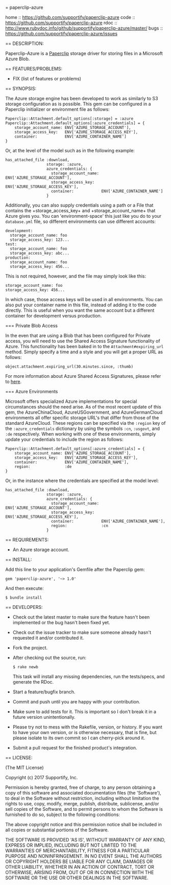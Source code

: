 = paperclip-azure

home  :: https://github.com/supportify/paperclip-azure
code  :: https://github.com/supportify/paperclip-azure
rdoc  :: http://www.rubydoc.info/github/supportify/paperclip-azure/master/
bugs  :: https://github.com/supportify/paperclip-azure/issues

== DESCRIPTION:

Paperclip-Azure is a [Paperclip](https://github.com/thoughtbot/paperclip) storage driver for storing files in a Microsoft Azure Blob.

== FEATURES/PROBLEMS:

* FIX (list of features or problems)

== SYNOPSIS:

The Azure storage engine has been developed to work as similarly to S3 storage configuration as is possible.  This gem can be configured in a Paperclip initializer or environment file as follows:

    Paperclip::Attachment.default_options[:storage] = :azure
    Paperclip::Attachment.default_options[:azure_credentials] = {
        storage_account_name: ENV['AZURE_STORAGE_ACCOUNT'],
        storage_access_key:   ENV['AZURE_STORAGE_ACCESS_KEY'],
        container:            ENV['AZURE_CONTAINER_NAME']
    }

Or, at the level of the model such as in the following example:

    has_attached_file :download,
                      storage: :azure,
                      azure_credentials: {
                        storage_account_name: ENV['AZURE_STORAGE_ACCOUNT'],
                        storage_access_key:   ENV['AZURE_STORAGE_ACCESS_KEY'],
                        container:            ENV['AZURE_CONTAINER_NAME']
                      }

Additionally, you can also supply credentials using a path or a File that contains the +storage_access_key+ and +storage_account_name+ that Azure gives you. You can 'environment-space' this just like you do to your `database.yml` file, so different environments can use different accounts:

    development:
      storage_account_name: foo
      storage_access_key: 123...
    test:
      storage_account_name: foo
      storage_access_key: abc...
    production:
      storage_account_name: foo
      storage_access_key: 456...

This is not required, however, and the file may simply look like this:

    storage_account_name: foo
    storage_access_key: 456...

In which case, those access keys will be used in all environments. You can also put your container name in this file, instead of adding it to the code directly. This is useful when you want the same account but a different container for development versus production.


=== Private Blob Access

In the even that are using a Blob that has been configured for Private access, you will need to use the Shared Access Signature functionality of Azure.  This functionality has been baked in to the `Attachment#expiring_url` method. Simply specify a time and a style and you will get a proper URL as follows:

    object.attachment.expiring_url(30.minutes.since, :thumb)

For more information about Azure Shared Access Signatures, please refer to [here](http://azure.microsoft.com/en-us/documentation/articles/storage-dotnet-shared-access-signature-part-1/).

=== Azure Environments

Microsoft offers specialized Azure implementations for special circumstances should the need arise.  As of the most recent update of this gem, the AzureChinaCloud, AzureUSGovernment, and AzureGermanCloud environments all offer specific storage URL's that differ from those of the standard AzureCloud.  These regions can be specified via the `:region` key of the `:azure_credentials` dictionary by using the symbols `:cn`, `:usgovt`, and `:de` respectively.  When working with one of these environments, simply update your credentials to include the region as follows:

    Paperclip::Attachment.default_options[:azure_credentials] = {
        storage_account_name: ENV['AZURE_STORAGE_ACCOUNT'],
        storage_access_key:   ENV['AZURE_STORAGE_ACCESS_KEY'],
        container:            ENV['AZURE_CONTAINER_NAME'],
        region:               :de
    }

Or, in the instance where the credentials are specified at the model level:

    has_attached_file :download,
                      storage: :azure,
                      azure_credentials: {
                        storage_account_name: ENV['AZURE_STORAGE_ACCOUNT'],
                        storage_access_key:   ENV['AZURE_STORAGE_ACCESS_KEY'],
                        container:            ENV['AZURE_CONTAINER_NAME'],
                        region:               :cn
                      }

== REQUIREMENTS:

* An Azure storage account.

== INSTALL:

Add this line to your application's Gemfile after the Paperclip gem:

    gem 'paperclip-azure', '~> 1.0'

And then execute:

    $ bundle install

== DEVELOPERS:

* Check out the latest master to make sure the feature hasn't been implemented or the bug hasn't been fixed yet.
* Check out the issue tracker to make sure someone already hasn't requested it and/or contributed it.
* Fork the project.
* After checking out the source, run:

      $ rake newb

  This task will install any missing dependencies, run the tests/specs, and generate the RDoc.
* Start a feature/bugfix branch.
* Commit and push until you are happy with your contribution.
* Make sure to add tests for it. This is important so I don't break it in a future version unintentionally.
* Please try not to mess with the Rakefile, version, or history. If you want to have your own version, or is otherwise necessary, that is fine, but please isolate to its own commit so I can cherry-pick around it.
* Submit a pull request for the finished product's integration.

== LICENSE:

(The MIT License)

Copyright (c) 2017 Supportify, Inc.

Permission is hereby granted, free of charge, to any person obtaining a copy of this software and associated documentation files (the 'Software'), to deal in the Software without restriction, including without limitation the rights to use, copy, modify, merge, publish, distribute, sublicense, and/or sell copies of the Software, and to permit persons to whom the Software is furnished to do so, subject to the following conditions:

The above copyright notice and this permission notice shall be included in all copies or substantial portions of the Software.

THE SOFTWARE IS PROVIDED 'AS IS', WITHOUT WARRANTY OF ANY KIND, EXPRESS OR IMPLIED, INCLUDING BUT NOT LIMITED TO THE WARRANTIES OF MERCHANTABILITY, FITNESS FOR A PARTICULAR PURPOSE AND NONINFRINGEMENT. IN NO EVENT SHALL THE AUTHORS OR COPYRIGHT HOLDERS BE LIABLE FOR ANY CLAIM, DAMAGES OR OTHER LIABILITY, WHETHER IN AN ACTION OF CONTRACT, TORT OR OTHERWISE, ARISING FROM, OUT OF OR IN CONNECTION WITH THE SOFTWARE OR THE USE OR OTHER DEALINGS IN THE SOFTWARE.
